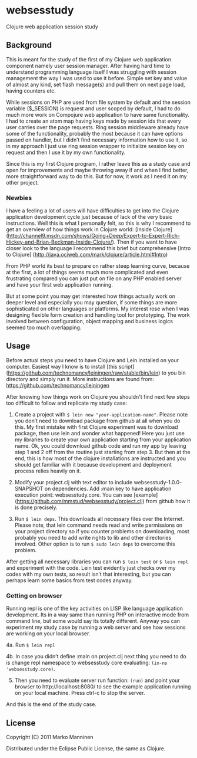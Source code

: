 # websesstudy

Clojure web application session study


## Background

This is meant for the study of the first of my Clojure web application component namely user session manager. After having hard time to understand programming language itself I was struggling with session management the way I was used to use it before. Simple set key and value of almost any kind, set flash message(s) and pull them on next page load, having counters etc.

While sessions on PHP are used from file system by default and the session variable ($_SESSION) is request and user scoped by default, I had to do much more work on Compojure web application to have same functionality. I had to create an atom map having keys made by session ids that every user carries over the page requests. Ring session middleware already have some of the functionality, probably the most because it can have options passed on handler, but I didn’t find necessary information how to use it, so in my approach I just use ring session wrapper to initialize session key on request and then I use it by my own functionality.

Since this is my first Clojure program, I rather leave this as a study case and open for improvements and maybe throwing away if and when I find better, more straightforward way to do this. But for now, it work as I need it on my other project.

### Newbies

I have a feeling a lot of users will have difficulties to get into the Clojure application development cycle just because of lack of the very basic instructions. Well this is what I personally felt, so this is why I recommend to get an overview of how things work in Clojure world: [Inside Clojure] (http://channel9.msdn.com/shows/Going+Deep/Expert-to-Expert-Rich-Hickey-and-Brian-Beckman-Inside-Clojure/). Then if you want to have closer look to the language I recommend this brief but comprehensive [Intro to Clojure] (http://java.ociweb.com/mark/clojure/article.html#Intro) 

From PHP world its best to prepare on rather steep learning curve, because at the first, a lot of things seems much more complicated and even frustrating compared you can just put <?="Hello world"?> on file on any PHP enabled server and have your first web application running.

But at some point you may get interested how things actually work on deeper level and especially you may question, if some things are more sophisticated on other languages or platforms. My interest rose when I was designing flexible form creation and handling tool for prototyping. The work involved between configuration, object mapping and business logics seemed too much overlapping.

## Usage

Before actual steps you need to have Clojure and Lein installed on your computer. Easiest way I know is to install [this script] (https://github.com/technomancy/leiningen/raw/stable/bin/lein) to you bin directory and simply run it. More instructions are found from: https://github.com/technomancy/leiningen

After knowing how things work on Clojure you shouldn't find next few steps too difficult to follow and replicate my study case: 

1. Create a project with `$ lein new "your-application-name"`. Please note you don’t need to download package from github at all when you do this. My first mistake with first Clojure experiment was to download package, then use lein and wonder what happened! Here you just use my libraries to create your own application starting from your application name. Ok, you could download github code and run my app by leaving step 1 and 2 off from the routine just starting from step 3. But then at the end, this is how most of the clojure installations are instructed and you should get familiar with it because development and deployment process relies heavily on it.

2. Modify your project.clj with text editor to include websesstudy-1.0.0-SNAPSHOT on dependencies. Add :main key to have application execution point: websesstudy.core. You can see [example] (https://github.com/mmstud/websesstudy/project.clj) from github how it is done precisely.

3. Run `$ lein deps`. This downloads all necessary files over the Internet. Please note, that lein command needs read and write permissions on your project directory so if you counter problems on downloading, most probably you need to add write rights to lib and other directories involved. Other option is to run `$ sudo lein deps` to overcome this problem.

After getting all necessary libraries you can run `$ lein test` or `$ lein repl` and experiment with the code. Lein test evidently just checks over my codes with my own tests, so result isn’t that interesting, but you can perhaps learn some basics from test codes anyway.

### Getting on browser

Running repl is one of the key activities on LISP like language application development. Its in a way same than running PHP on interactive mode from command line, but some would say its totally different. Anyway you can experiment my study case by running a web server and see how sessions are working on your local browser.

4a. Run `$ lein repl`

4b. In case you didn’t define :main on project.clj next thing you need to do is change repl namespace to websesstudy core evaluating: `(in-ns 'websesstudy.core)`.

5. Then you need to evaluate server run function: `(run)` and point your browser to http://localhost:8080/ to see the example application running on your local machine. Press ctrl-c to stop the server.

And this is the end of the study case.

## License

Copyright (C) 2011 Marko Manninen

Distributed under the Eclipse Public License, the same as Clojure.